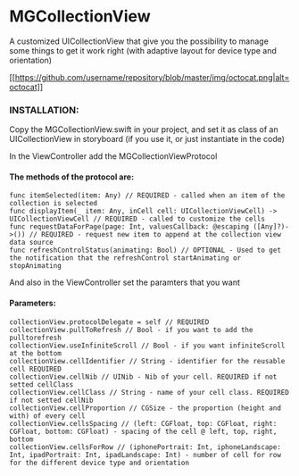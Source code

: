 
# MGCollectionView
A customized UICollectionView that give you the possibility to manage some things to get it work right (with adaptive layout for device type and orientation)

[[https://github.com/username/repository/blob/master/img/octocat.png|alt=octocat]]
### INSTALLATION:
Copy the MGCollectionView.swift in your project, and set it as class of an UICollectionView in storyboard (if you use it, or just instantiate in the code)

In the ViewController add the MGCollectionViewProtocol
#### The methods of the protocol are:
    func itemSelected(item: Any) // REQUIRED - called when an item of the collection is selected
    func displayItem(_ item: Any, inCell cell: UICollectionViewCell) -> UICollectionViewCell // REQUIRED - called to customize the cells
    func requestDataForPage(page: Int, valuesCallback: @escaping ([Any]?)->()) // REQUIRED - request new item to append at the collection view data source
    func refreshControlStatus(animating: Bool) // OPTIONAL - Used to get the notification that the refreshControl startAnimating or stopAnimating
   
And also in the ViewController set the paramters that you want
#### Parameters:
    collectionView.protocolDelegate = self // REQUIRED
    collectionView.pullToRefresh // Bool - if you want to add the pulltorefresh
    collectionView.useInfiniteScroll // Bool - if you want infiniteScroll at the bottom
    collectionView.cellIdentifier // String - identifier for the reusable cell REQUIRED
    collectionView.cellNib // UINib - Nib of your cell. REQUIRED if not setted cellClass
    collectionView.cellClass // String - name of your cell class. REQUIRED if not setted cellNib
    collectionView.cellProportion // CGSize - the proportion (height and with) of every cell
    collectionView.cellsSpacing // (left: CGFloat, top: CGFloat, right: CGFloat, bottom: CGFloat) - spacing of the cell @ left, top, right, bottom
    collectionView.cellsForRow // (iphonePortrait: Int, iphoneLandscape: Int, ipadPortrait: Int, ipadLandscape: Int) - number of cell for row for the different device type and orientation
